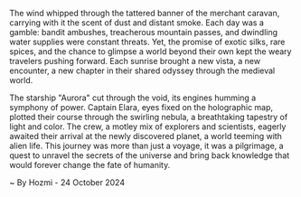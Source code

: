 
The wind whipped through the tattered banner of the merchant caravan, carrying with it the scent of dust and distant smoke. Each day was a gamble: bandit ambushes, treacherous mountain passes, and dwindling water supplies were constant threats. Yet, the promise of exotic silks, rare spices, and the chance to glimpse a world beyond their own kept the weary travelers pushing forward. Each sunrise brought a new vista, a new encounter, a new chapter in their shared odyssey through the medieval world.

The starship "Aurora" cut through the void, its engines humming a symphony of power. Captain Elara, eyes fixed on the holographic map, plotted their course through the swirling nebula, a breathtaking tapestry of light and color. The crew, a motley mix of explorers and scientists, eagerly awaited their arrival at the newly discovered planet, a world teeming with alien life. This journey was more than just a voyage, it was a pilgrimage, a quest to unravel the secrets of the universe and bring back knowledge that would forever change the fate of humanity. 

~ By Hozmi - 24 October 2024
